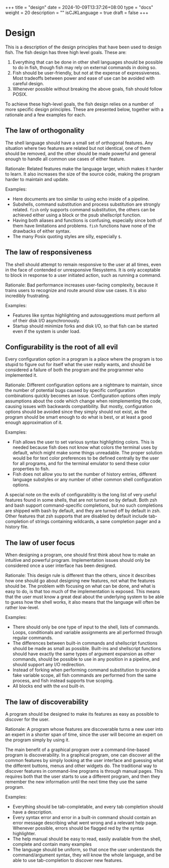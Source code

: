 +++
title = "design"
date = 2024-10-09T13:37:26+08:00
type = "docs"
weight = 20
description = ""
isCJKLanguage = true
draft = false
+++

# Design

This is a description of the design principles that have been used to design fish. The fish design has three high level goals. These are:

1. Everything that can be done in other shell languages should be possible to do in fish, though fish may rely on external commands in doing so.
2. Fish should be user-friendly, but not at the expense of expressiveness. Most tradeoffs between power and ease of use can be avoided with careful design.
3. Whenever possible without breaking the above goals, fish should follow POSIX.

To achieve these high-level goals, the fish design relies on a number of more specific design principles. These are presented below, together with a rationale and a few examples for each.

## The law of orthogonality

The shell language should have a small set of orthogonal features. Any situation where two features are related but not identical, one of them should be removed, and the other should be made powerful and general enough to handle all common use cases of either feature.

Rationale: Related features make the language larger, which makes it harder to learn. It also increases the size of the source code, making the program harder to maintain and update.

Examples:

- Here documents are too similar to using echo inside of a pipeline.
- Subshells, command substitution and process substitution are strongly related. `fish` only supports command substitution, the others can be achieved either using a block or the psub shellscript function.
- Having both aliases and functions is confusing, especially since both of them have limitations and problems. `fish` functions have none of the drawbacks of either syntax.
- The many Posix quoting styles are silly, especially `$`.

## The law of responsiveness

The shell should attempt to remain responsive to the user at all times, even in the face of contended or unresponsive filesystems. It is only acceptable to block in response to a user initiated action, such as running a command.

Rationale: Bad performance increases user-facing complexity, because it trains users to recognize and route around slow use cases. It is also incredibly frustrating.

Examples:

- Features like syntax highlighting and autosuggestions must perform all of their disk I/O asynchronously.
- Startup should minimize forks and disk I/O, so that fish can be started even if the system is under load.

## Configurability is the root of all evil

Every configuration option in a program is a place where the program is too stupid to figure out for itself what the user really wants, and should be considered a failure of both the program and the programmer who implemented it.

Rationale: Different configuration options are a nightmare to maintain, since the number of potential bugs caused by specific configuration combinations quickly becomes an issue. Configuration options often imply assumptions about the code which change when reimplementing the code, causing issues with backwards compatibility. But mostly, configuration options should be avoided since they simply should not exist, as the program should be smart enough to do what is best, or at least a good enough approximation of it.

Examples:

- Fish allows the user to set various syntax highlighting colors. This is needed because fish does not know what colors the terminal uses by default, which might make some things unreadable. The proper solution would be for text color preferences to be defined centrally by the user for all programs, and for the terminal emulator to send these color properties to fish.
- Fish does not allow you to set the number of history entries, different language substyles or any number of other common shell configuration options.

A special note on the evils of configurability is the long list of very useful features found in some shells, that are not turned on by default. Both zsh and bash support command-specific completions, but no such completions are shipped with bash by default, and they are turned off by default in zsh. Other features that zsh supports that are disabled by default include tab-completion of strings containing wildcards, a sane completion pager and a history file.

## The law of user focus

When designing a program, one should first think about how to make an intuitive and powerful program. Implementation issues should only be considered once a user interface has been designed.

Rationale: This design rule is different than the others, since it describes how one should go about designing new features, not what the features should be. The problem with focusing on what can be done, and what is easy to do, is that too much of the implementation is exposed. This means that the user must know a great deal about the underlying system to be able to guess how the shell works, it also means that the language will often be rather low-level.

Examples:

- There should only be one type of input to the shell, lists of commands. Loops, conditionals and variable assignments are all performed through regular commands.
- The differences between built-in commands and shellscript functions should be made as small as possible. Built-ins and shellscript functions should have exactly the same types of argument expansion as other commands, should be possible to use in any position in a pipeline, and should support any I/O redirection.
- Instead of forking when performing command substitution to provide a fake variable scope, all fish commands are performed from the same process, and fish instead supports true scoping.
- All blocks end with the `end` built-in.

## The law of discoverability

A program should be designed to make its features as easy as possible to discover for the user.

Rationale: A program whose features are discoverable turns a new user into an expert in a shorter span of time, since the user will become an expert on the program simply by using it.

The main benefit of a graphical program over a command-line-based program is discoverability. In a graphical program, one can discover all the common features by simply looking at the user interface and guessing what the different buttons, menus and other widgets do. The traditional way to discover features in command-line programs is through manual pages. This requires both that the user starts to use a different program, and then they remember the new information until the next time they use the same program.

Examples:

- Everything should be tab-completable, and every tab completion should have a description.
- Every syntax error and error in a built-in command should contain an error message describing what went wrong and a relevant help page. Whenever possible, errors should be flagged red by the syntax highlighter.
- The help manual should be easy to read, easily available from the shell, complete and contain many examples
- The language should be uniform, so that once the user understands the command/argument syntax, they will know the whole language, and be able to use tab-completion to discover new features.